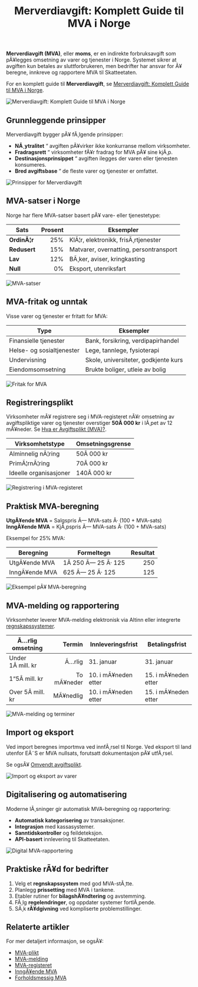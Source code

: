﻿---
title: "Merverdiavgift: Komplett Guide til MVA i Norge"
meta_title: "Merverdiavgift: Komplett Guide til MVA i Norge"
meta_description: '**Merverdiavgift (MVA)**, eller **moms**, er en indirekte forbruksavgift som pÃ¥legges omsetning av varer og tjenester i Norge. Systemet sikrer at avgiften kun ...'
slug: merverdiavgift
type: blog
layout: pages/single
---

**Merverdiavgift (MVA)**, eller **moms**, er en indirekte forbruksavgift som pÃ¥legges omsetning av varer og tjenester i Norge. Systemet sikrer at avgiften kun betales av sluttforbrukeren, men bedrifter har ansvar for Ã¥ beregne, innkreve og rapportere MVA til Skatteetaten.

For en komplett guide til **Merverdiavgift**, se [Merverdiavgift: Komplett Guide til MVA i Norge](/blogs/regnskap/merverdiavgift "Merverdiavgift: Komplett Guide til MVA i Norge").

![Merverdiavgift: Komplett Guide til MVA i Norge](merverdiavgift-image.svg)

## Grunnleggende prinsipper

Merverdiavgift bygger pÃ¥ fÃ¸lgende prinsipper:

* **NÃ¸ytralitet** “ avgiften pÃ¥virker ikke konkurranse mellom virksomheter.
* **Fradragsrett** “ virksomheter fÃ¥r fradrag for MVA pÃ¥ sine kjÃ¸p.
* **Destinasjonsprinsippet** “ avgiften ilegges der varen eller tjenesten konsumeres.
* **Bred avgiftsbase** “ de fleste varer og tjenester er omfattet.

![Prinsipper for Merverdiavgift](merverdiavgift-prinsipper.svg)

## MVA-satser i Norge

Norge har flere MVA-satser basert pÃ¥ vare- eller tjenestetype:

| Sats       | Prosent | Eksempler                                   |
|------------|--------:|---------------------------------------------|
| **OrdinÃ¦r**|     25% | KlÃ¦r, elektronikk, frisÃ¸rtjenester           |
| **Redusert**|    15% | Matvarer, overnatting, persontransport       |
| **Lav**    |     12% | BÃ¸ker, aviser, kringkasting                  |
| **Null**   |      0% | Eksport, utenriksfart                        |

![MVA-satser](merverdiavgift-satser.svg)

## MVA-fritak og unntak

Visse varer og tjenester er fritatt for MVA:

| Type                   | Eksempler                             |
|------------------------|---------------------------------------|
| Finansielle tjenester  | Bank, forsikring, verdipapirhandel    |
| Helse- og sosialtjenester | Lege, tannlege, fysioterapi         |
| Undervisning           | Skole, universiteter, godkjente kurs   |
| Eiendomsomsetning      | Brukte boliger, utleie av bolig        |

![Fritak for MVA](merverdiavgift-fritak.svg)

## Registreringsplikt

Virksomheter mÃ¥ registrere seg i MVA-registeret nÃ¥r omsetning av avgiftspliktige varer og tjenester overstiger **50Â 000 kr** i lÃ¸pet av 12 mÃ¥neder. Se [Hva er Avgiftsplikt (MVA)?](/blogs/regnskap/hva-er-avgiftsplikt-mva "Hva er Avgiftsplikt (MVA)?").

| Virksomhetstype            | Omsetningsgrense                     |
|----------------------------|--------------------------------------|
| Alminnelig nÃ¦ring          | 50Â 000 kr                            |
| PrimÃ¦rnÃ¦ring               | 70Â 000 kr                            |
| Ideelle organisasjoner     | 140Â 000 kr                           |

![Registrering i MVA-registeret](merverdiavgift-registrering.svg)

## Praktisk MVA-beregning

**UtgÃ¥ende MVA** = Salgspris Ã— MVA-sats Ã· (100 + MVA-sats)  
**InngÃ¥ende MVA** = KjÃ¸pspris Ã— MVA-sats Ã· (100 + MVA-sats)

Eksempel for 25% MVA:

| Beregning                   | Formeltegn               | Resultat |
|-----------------------------|--------------------------|---------:|
| UtgÃ¥ende MVA                | 1Â 250 Ã— 25 Ã· 125         | 250      |
| InngÃ¥ende MVA               | 625 Ã— 25 Ã· 125           | 125      |

![Eksempel pÃ¥ MVA-beregning](merverdiavgift-beregning.svg)

## MVA-melding og rapportering

Virksomheter leverer MVA-melding elektronisk via Altinn eller integrerte [regnskapssystemer](/blogs/regnskap/hva-er-erp-system "Hva er ERP-system? Komplett Guide til Enterprise Resource Planning").

| Ã…rlig omsetning    | Termin        | Innleveringsfrist    | Betalingsfrist          |
|---------------------|--------------:|----------------------|-------------------------|
| Under 1Â mill. kr    | Ã…rlig         | 31. januar           | 31. januar              |
| 1“5Â mill. kr        | To mÃ¥neder    | 10. i mÃ¥neden etter  | 15. i mÃ¥neden etter     |
| Over 5Â mill. kr     | MÃ¥nedlig      | 10. i mÃ¥neden etter  | 15. i mÃ¥neden etter     |

![MVA-melding og terminer](merverdiavgift-melding.svg)

## Import og eksport

Ved import beregnes importmva ved innfÃ¸rsel til Norge. Ved eksport til land utenfor EÃ˜S er MVA nullsats, forutsatt dokumentasjon pÃ¥ utfÃ¸rsel.

Se ogsÃ¥ [Omvendt avgiftsplikt](/blogs/regnskap/omvendt-avgiftsplikt "Omvendt avgiftsplikt: NÃ¥r kjÃ¸per beregner MVA").

![Import og eksport av varer](merverdiavgift-import-export.svg)

## Digitalisering og automatisering

Moderne lÃ¸sninger gir automatisk MVA-beregning og rapportering:

* **Automatisk kategorisering** av transaksjoner.
* **Integrasjon** med kassasystemer.
* **Sanntidskontroller** og feildeteksjon.
* **API-basert** innlevering til Skatteetaten.

![Digital MVA-rapportering](merverdiavgift-digitalisering.svg)

## Praktiske rÃ¥d for bedrifter

1. Velg et **regnskapssystem** med god MVA-stÃ¸tte.
2. Planlegg **prissetting** med MVA i tankene.
3. Etabler rutiner for **bilagshÃ¥ndtering** og avstemming.
4. FÃ¸lg **regelendringer**, og oppdater systemer fortlÃ¸pende.
5. SÃ¸k **rÃ¥dgivning** ved kompliserte problemstillinger.

## Relaterte artikler

For mer detaljert informasjon, se ogsÃ¥:

* [MVA-plikt](/blogs/regnskap/mva-plikt "MVA-plikt: Hva innebÃ¦rer momsplikt i Norge?")
* [MVA-melding](/blogs/regnskap/hva-er-mva-melding "Hva er MVA-melding? Slik rapporterer du moms")
* [MVA-registeret](/blogs/regnskap/hva-er-mva-registeret "Hva er MVA-registeret? Registreringskrav")
* [InngÃ¥ende MVA](/blogs/regnskap/inngaaende-mva "Hva er inngÃ¥ende MVA?")
* [Forholdsmessig MVA](/blogs/regnskap/forholdsmessig-mva "Forholdsmessig MVA: Fordeling av inngÃ¥ende MVA")






